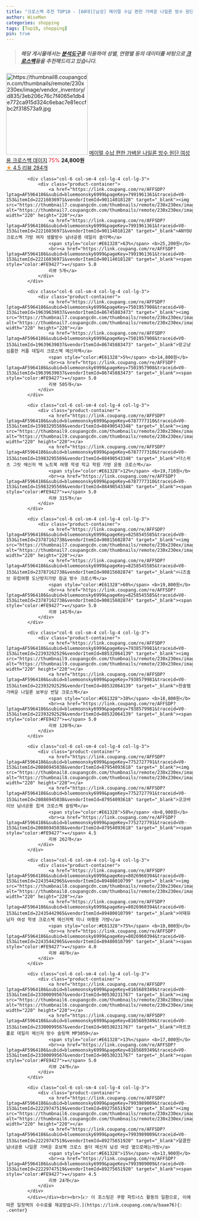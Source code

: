 ```yaml
---
title: "크로스백 추천 TOP10 - [60대][남성] 메이멀 수납 편한 가벼운 나일론 방수 원단 여성용 크로스백 데이지"
author: WiseMan
categories: shopping
tags: [Top10, shopping]
pin: true
---
```


> ##### 해당 게시물에서는 [**분석도구**](https://itemscout.io/)를 이용하여 **성별**, **연령별** 등의 데이터를 바탕으로 [**크로스백**](https://link.coupang.com/a/baae76)들을 추천해드리고 있습니다.
<div class="container"><div class="row">
            <div class="col-6 col-sm-4 col-lg-4 col-lg-3">
                <div class="product-container">
                    <a href="https://link.coupang.com/re/AFFSDP?lptag=AF5964186&subid=bluemoonsky6999&pageKey=7336314935&traceid=V0-153&itemId=18845677163&vendorItemId=85975162338" target="_blank"><img src="https://thumbnail8.coupangcdn.com/thumbnails/remote/230x230ex/image/vendor_inventory/d835/3eb206c76c7f4065e1db4e772ca915d324c6ebac7e81eccfbc2f318573a9.jpg" alt="https://thumbnail8.coupangcdn.com/thumbnails/remote/230x230ex/image/vendor_inventory/d835/3eb206c76c7f4065e1db4e772ca915d324c6ebac7e81eccfbc2f318573a9.jpg" width="220" height="220"></a>
                    <a href="https://link.coupang.com/re/AFFSDP?lptag=AF5964186&subid=bluemoonsky6999&pageKey=7336314935&traceid=V0-153&itemId=18845677163&vendorItemId=85975162338" target="_blank">메이멀 수납 편한 가벼운 나일론 방수 원단 여성용 크로스백 데이지</a>
                    <span style="color:#E61328">75%</span> <b>24,800원</b>
                    <br><a href="https://link.coupang.com/re/AFFSDP?lptag=AF5964186&subid=bluemoonsky6999&pageKey=7336314935&traceid=V0-153&itemId=18845677163&vendorItemId=85975162338" target="_blank"><span style="color:#FE9427">★</span> 4.5
                    리뷰 284개</a>
                </div>
            </div>
            
            <div class="col-6 col-sm-4 col-lg-4 col-lg-3">
                <div class="product-container">
                    <a href="https://link.coupang.com/re/AFFSDP?lptag=AF5964186&subid=bluemoonsky6999&pageKey=7991961361&traceid=V0-153&itemId=22216036971&vendorItemId=90114018128" target="_blank"><img src="https://thumbnail7.coupangcdn.com/thumbnails/remote/230x230ex/image/vendor_inventory/4bb8/ae792fd549411d9f00f2d949596e2486ef6211583d6a1d0c3278525fc2c1.jpg" alt="https://thumbnail7.coupangcdn.com/thumbnails/remote/230x230ex/image/vendor_inventory/4bb8/ae792fd549411d9f00f2d949596e2486ef6211583d6a1d0c3278525fc2c1.jpg" width="220" height="220"></a>
                    <a href="https://link.coupang.com/re/AFFSDP?lptag=AF5964186&subid=bluemoonsky6999&pageKey=7991961361&traceid=V0-153&itemId=22216036971&vendorItemId=90114018128" target="_blank">ANYOU 크로스백 가방 여자 생활방수 남녀공용 데일리 숄더백</a>
                    <span style="color:#E61328">63%</span> <b>25,200원</b>
                    <br><a href="https://link.coupang.com/re/AFFSDP?lptag=AF5964186&subid=bluemoonsky6999&pageKey=7991961361&traceid=V0-153&itemId=22216036971&vendorItemId=90114018128" target="_blank"><span style="color:#FE9427">★</span> 5.0
                    리뷰 5개</a>
                </div>
            </div>
            
            <div class="col-6 col-sm-4 col-lg-4 col-lg-3">
                <div class="product-container">
                    <a href="https://link.coupang.com/re/AFFSDP?lptag=AF5964186&subid=bluemoonsky6999&pageKey=7501957908&traceid=V0-153&itemId=19639639037&vendorItemId=86745883473" target="_blank"><img src="https://thumbnail7.coupangcdn.com/thumbnails/remote/230x230ex/image/vendor_inventory/0d7a/15d386df275bf83bf2a1c072da27ccbf8576d93ddb40381224c0c1d5dee9.jpg" alt="https://thumbnail7.coupangcdn.com/thumbnails/remote/230x230ex/image/vendor_inventory/0d7a/15d386df275bf83bf2a1c072da27ccbf8576d93ddb40381224c0c1d5dee9.jpg" width="220" height="220"></a>
                    <a href="https://link.coupang.com/re/AFFSDP?lptag=AF5964186&subid=bluemoonsky6999&pageKey=7501957908&traceid=V0-153&itemId=19639639037&vendorItemId=86745883473" target="_blank">망고냥 심플한 커플 데일리 크로스백 메신저백</a>
                    <span style="color:#E61328">5%</span> <b>14,800원</b>
                    <br><a href="https://link.coupang.com/re/AFFSDP?lptag=AF5964186&subid=bluemoonsky6999&pageKey=7501957908&traceid=V0-153&itemId=19639639037&vendorItemId=86745883473" target="_blank"><span style="color:#FE9427">★</span> 5.0
                    리뷰 505개</a>
                </div>
            </div>
            
            <div class="col-6 col-sm-4 col-lg-4 col-lg-3">
                <div class="product-container">
                    <a href="https://link.coupang.com/re/AFFSDP?lptag=AF5964186&subid=bluemoonsky6999&pageKey=6787777310&traceid=V0-153&itemId=15983295569&vendorItemId=88490543348" target="_blank"><img src="https://thumbnail9.coupangcdn.com/thumbnails/remote/230x230ex/image/vendor_inventory/958e/aa0b704edd55aa0426593e83b2289f3d0aa9681c41cfbc05d0ad37de5ffa.jpg" alt="https://thumbnail9.coupangcdn.com/thumbnails/remote/230x230ex/image/vendor_inventory/958e/aa0b704edd55aa0426593e83b2289f3d0aa9681c41cfbc05d0ad37de5ffa.jpg" width="220" height="220"></a>
                    <a href="https://link.coupang.com/re/AFFSDP?lptag=AF5964186&subid=bluemoonsky6999&pageKey=6787777310&traceid=V0-153&itemId=15983295569&vendorItemId=88490543348" target="_blank">더스위츠 그릿 메신저 백 노트북 여행 학생 학교 학원 가방 운동 크로스백</a>
                    <span style="color:#E61328">12%</span> <b>19,710원</b>
                    <br><a href="https://link.coupang.com/re/AFFSDP?lptag=AF5964186&subid=bluemoonsky6999&pageKey=6787777310&traceid=V0-153&itemId=15983295569&vendorItemId=88490543348" target="_blank"><span style="color:#FE9427">★</span> 5.0
                    리뷰 315개</a>
                </div>
            </div>
            
            <div class="col-6 col-sm-4 col-lg-4 col-lg-3">
                <div class="product-container">
                    <a href="https://link.coupang.com/re/AFFSDP?lptag=AF5964186&subid=bluemoonsky6999&pageKey=8258545585&traceid=V0-153&itemId=23787162738&vendorItemId=90815602874" target="_blank"><img src="https://thumbnail7.coupangcdn.com/thumbnails/remote/230x230ex/image/vendor_inventory/85b1/b9e21e07bed6051518666264671763e7b3b6f7dce011b2c70122d30403eb.png" alt="https://thumbnail7.coupangcdn.com/thumbnails/remote/230x230ex/image/vendor_inventory/85b1/b9e21e07bed6051518666264671763e7b3b6f7dce011b2c70122d30403eb.png" width="220" height="220"></a>
                    <a href="https://link.coupang.com/re/AFFSDP?lptag=AF5964186&subid=bluemoonsky6999&pageKey=8258545585&traceid=V0-153&itemId=23787162738&vendorItemId=90815602874" target="_blank">니즈솔브 유럽여행 도난방지가방 잠금 방수 크로스백</a>
                    <span style="color:#E61328">60%</span> <b>19,800원</b>
                    <br><a href="https://link.coupang.com/re/AFFSDP?lptag=AF5964186&subid=bluemoonsky6999&pageKey=8258545585&traceid=V0-153&itemId=23787162738&vendorItemId=90815602874" target="_blank"><span style="color:#FE9427">★</span> 5.0
                    리뷰 145개</a>
                </div>
            </div>
            
            <div class="col-6 col-sm-4 col-lg-4 col-lg-3">
                <div class="product-container">
                    <a href="https://link.coupang.com/re/AFFSDP?lptag=AF5964186&subid=bluemoonsky6999&pageKey=7938579981&traceid=V0-153&itemId=22393292529&vendorItemId=88532064139" target="_blank"><img src="https://thumbnail9.coupangcdn.com/thumbnails/remote/230x230ex/image/vendor_inventory/0301/c93e663ef1613178ad5d33ee75046ed73adb2f902054ca27f6ba0329c5c1.jpg" alt="https://thumbnail9.coupangcdn.com/thumbnails/remote/230x230ex/image/vendor_inventory/0301/c93e663ef1613178ad5d33ee75046ed73adb2f902054ca27f6ba0329c5c1.jpg" width="220" height="220"></a>
                    <a href="https://link.coupang.com/re/AFFSDP?lptag=AF5964186&subid=bluemoonsky6999&pageKey=7938579981&traceid=V0-153&itemId=22393292529&vendorItemId=88532064139" target="_blank">한솔템 가벼운 나일론 보부상 반달 크로스백</a>
                    <span style="color:#E61328">38%</span> <b>18,800원</b>
                    <br><a href="https://link.coupang.com/re/AFFSDP?lptag=AF5964186&subid=bluemoonsky6999&pageKey=7938579981&traceid=V0-153&itemId=22393292529&vendorItemId=88532064139" target="_blank"><span style="color:#FE9427">★</span> 5.0
                    리뷰 120개</a>
                </div>
            </div>
            
            <div class="col-6 col-sm-4 col-lg-4 col-lg-3">
                <div class="product-container">
                    <a href="https://link.coupang.com/re/AFFSDP?lptag=AF5964186&subid=bluemoonsky6999&pageKey=7752727791&traceid=V0-153&itemId=20886945038&vendorItemId=87954093618" target="_blank"><img src="https://thumbnail8.coupangcdn.com/thumbnails/remote/230x230ex/image/vendor_inventory/7d2f/6822d084bbc5b2d9afb4adb7fd0b59f1f3bed6feacfa8aa0709c42fab0b4.jpg" alt="https://thumbnail8.coupangcdn.com/thumbnails/remote/230x230ex/image/vendor_inventory/7d2f/6822d084bbc5b2d9afb4adb7fd0b59f1f3bed6feacfa8aa0709c42fab0b4.jpg" width="220" height="220"></a>
                    <a href="https://link.coupang.com/re/AFFSDP?lptag=AF5964186&subid=bluemoonsky6999&pageKey=7752727791&traceid=V0-153&itemId=20886945038&vendorItemId=87954093618" target="_blank">코코바이브 남녀공용 힙색 크로스백 슬링백</a>
                    <span style="color:#E61328">58%</span> <b>8,900원</b>
                    <br><a href="https://link.coupang.com/re/AFFSDP?lptag=AF5964186&subid=bluemoonsky6999&pageKey=7752727791&traceid=V0-153&itemId=20886945038&vendorItemId=87954093618" target="_blank"><span style="color:#FE9427">★</span> 4.5
                    리뷰 262개</a>
                </div>
            </div>
            
            <div class="col-6 col-sm-4 col-lg-4 col-lg-3">
                <div class="product-container">
                    <a href="https://link.coupang.com/re/AFFSDP?lptag=AF5964186&subid=bluemoonsky6999&pageKey=8026960394&traceid=V0-153&itemId=22435442965&vendorItemId=89480010799" target="_blank"><img src="https://thumbnail8.coupangcdn.com/thumbnails/remote/230x230ex/image/vendor_inventory/d5eb/bbc8b407218250b35a85a90f2c6f53923d653acc473f464f6b3752385f7b.jpg" alt="https://thumbnail8.coupangcdn.com/thumbnails/remote/230x230ex/image/vendor_inventory/d5eb/bbc8b407218250b35a85a90f2c6f53923d653acc473f464f6b3752385f7b.jpg" width="220" height="220"></a>
                    <a href="https://link.coupang.com/re/AFFSDP?lptag=AF5964186&subid=bluemoonsky6999&pageKey=8026960394&traceid=V0-153&itemId=22435442965&vendorItemId=89480010799" target="_blank">어때유 남자 여성 학생 크로스백 메신저백 미니 여행용 가방</a>
                    <span style="color:#E61328">75%</span> <b>10,800원</b>
                    <br><a href="https://link.coupang.com/re/AFFSDP?lptag=AF5964186&subid=bluemoonsky6999&pageKey=8026960394&traceid=V0-153&itemId=22435442965&vendorItemId=89480010799" target="_blank"><span style="color:#FE9427">★</span> 4.0
                    리뷰 48개</a>
                </div>
            </div>
            
            <div class="col-6 col-sm-4 col-lg-4 col-lg-3">
                <div class="product-container">
                    <a href="https://link.coupang.com/re/AFFSDP?lptag=AF5964186&subid=bluemoonsky6999&pageKey=8165689349&traceid=V0-153&itemId=23300099567&vendorItemId=90530231767" target="_blank"><img src="https://thumbnail6.coupangcdn.com/thumbnails/remote/230x230ex/image/rs_quotation_api/zqp65kzd/5a8b34f08eac4257916b65c7aa7ef0a0.jpg" alt="https://thumbnail6.coupangcdn.com/thumbnails/remote/230x230ex/image/rs_quotation_api/zqp65kzd/5a8b34f08eac4257916b65c7aa7ef0a0.jpg" width="220" height="220"></a>
                    <a href="https://link.coupang.com/re/AFFSDP?lptag=AF5964186&subid=bluemoonsky6999&pageKey=8165689349&traceid=V0-153&itemId=23300099567&vendorItemId=90530231767" target="_blank">마르코폴로 데일리 메신저 방수 슬링백 MP3059</a>
                    <span style="color:#E61328">13%</span> <b>17,800원</b>
                    <br><a href="https://link.coupang.com/re/AFFSDP?lptag=AF5964186&subid=bluemoonsky6999&pageKey=8165689349&traceid=V0-153&itemId=23300099567&vendorItemId=90530231767" target="_blank"><span style="color:#FE9427">★</span> 5.0
                    리뷰 24개</a>
                </div>
            </div>
            
            <div class="col-6 col-sm-4 col-lg-4 col-lg-3">
                <div class="product-container">
                    <a href="https://link.coupang.com/re/AFFSDP?lptag=AF5964186&subid=bluemoonsky6999&pageKey=7993989009&traceid=V0-153&itemId=22229747519&vendorItemId=89275651920" target="_blank"><img src="https://thumbnail6.coupangcdn.com/thumbnails/remote/230x230ex/image/vendor_inventory/a1b6/681d80d14d47e917f1e3d437c9d9dea418057d4382577dd40fa4986301ad.jpg" alt="https://thumbnail6.coupangcdn.com/thumbnails/remote/230x230ex/image/vendor_inventory/a1b6/681d80d14d47e917f1e3d437c9d9dea418057d4382577dd40fa4986301ad.jpg" width="220" height="220"></a>
                    <a href="https://link.coupang.com/re/AFFSDP?lptag=AF5964186&subid=bluemoonsky6999&pageKey=7993989009&traceid=V0-153&itemId=22229747519&vendorItemId=89275651920" target="_blank">달콤한 남녀공용 나일론 가벼운 호보백 크로스 숄더 메신저 남성 여성 옆으로매는가방</a>
                    <span style="color:#E61328">15%</span> <b>13,900원</b>
                    <br><a href="https://link.coupang.com/re/AFFSDP?lptag=AF5964186&subid=bluemoonsky6999&pageKey=7993989009&traceid=V0-153&itemId=22229747519&vendorItemId=89275651920" target="_blank"><span style="color:#FE9427">★</span> 4.5
                    리뷰 24개</a>
                </div>
            </div>
            </div></div><br><br>[👉 이 포스팅은 쿠팡 파트너스 활동의 일환으로, 이에 따른 일정액의 수수료를 제공받습니다.](https://link.coupang.com/a/baae76){: .center}